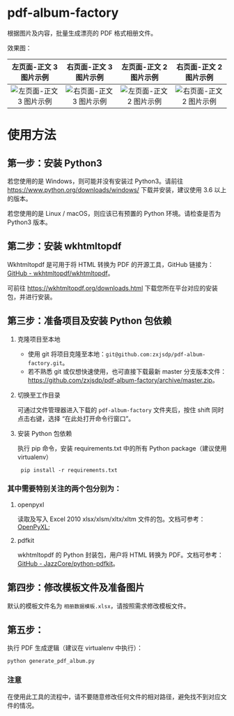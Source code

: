 # pdf-album-factory

根据图片及内容，批量生成漂亮的 PDF 格式相册文件。

效果图：

 左页面-正文 3 图片示例            |  右页面-正文 3 图片示例 | 左页面-正文 2 图片示例 |  右页面-正文 2 图片示例
:-------------------------:|:-------------------------:|:-------------------------:|:-------------------------:
![左页面-正文 3 图片示例](http://zxjsdp1.qiniudn.com/pdf-album-factory-001.png)  |  ![右页面-正文 3 图片示例](http://zxjsdp1.qiniudn.com/pdf-album-factory-002.png) |  ![左页面-正文 2 图片示例](http://zxjsdp1.qiniudn.com/pdf-album-factory-003.png) |  ![右页面-正文 2 图片示例](http://zxjsdp1.qiniudn.com/pdf-album-factory-004.png)


# 使用方法

## 第一步：安装 Python3

若您使用的是 Windows，则可能并没有安装过 Python3。请前往 <https://www.python.org/downloads/windows/> 下载并安装，建议使用 3.6 以上的版本。

若您使用的是 Linux / macOS，则应该已有预置的 Python 环境。请检查是否为 Python3 版本。

## 第二步：安装 wkhtmltopdf

Wkhtmltopdf 是可用于将 HTML 转换为 PDF 的开源工具，GitHub 链接为：[GitHub - wkhtmltopdf/wkhtmltopdf](https://github.com/wkhtmltopdf/wkhtmltopdf/)。

可前往 <https://wkhtmltopdf.org/downloads.html> 下载您所在平台对应的安装包，并进行安装。

## 第三步：准备项目及安装 Python 包依赖

1. 克隆项目至本地

    - 使用 git 将项目克隆至本地：`git@github.com:zxjsdp/pdf-album-factory.git`。
    - 若不熟悉 git 或仅想快速使用，也可直接下载最新 master 分支版本文件：<https://github.com/zxjsdp/pdf-album-factory/archive/master.zip>。
    
2. 切换至工作目录

    可通过文件管理器进入下载的 `pdf-album-factory` 文件夹后，按住 shift 同时点击右键，选择 “在此处打开命令行窗口”。
    
3. 安装 Python 包依赖

    执行 pip 命令，安装 requirements.txt 中的所有 Python package（建议使用 virtualenv）

        pip install -r requirements.txt

### 其中需要特别关注的两个包分别为：

1. openpyxl

    读取及写入 Excel 2010 xlsx/xlsm/xltx/xltm 文件的包。文档可参考：[OpenPyXL](https://openpyxl.readthedocs.io/en/stable/);

2. pdfkit

    wkhtmltopdf 的 Python 封装包，用户将 HTML 转换为 PDF。文档可参考：[GitHub - JazzCore/python-pdfkit](https://github.com/JazzCore/python-pdfkit)。
    
## 第四步：修改模板文件及准备图片

默认的模板文件名为 `相册数据模板.xlsx`，请按照需求修改模板文件。

## 第五步：

执行 PDF 生成逻辑（建议在 virtualenv 中执行）：

    python generate_pdf_album.py

### 注意

在使用此工具的流程中，请不要随意修改任何文件的相对路径，避免找不到对应文件的情况。
